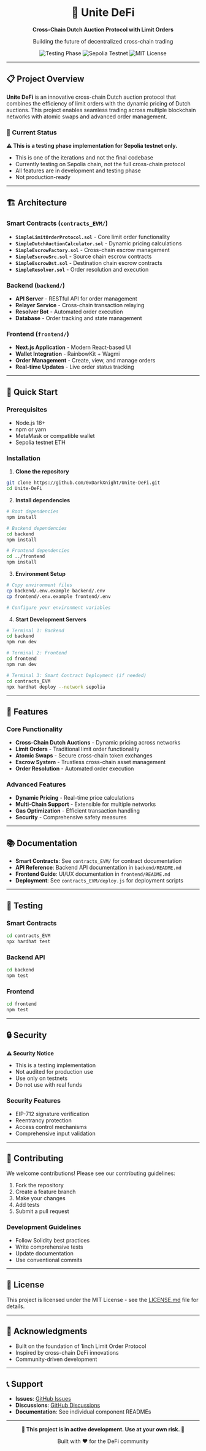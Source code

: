 <div align="center">
    <h1>🚀 Unite DeFi</h1>
    <p><strong>Cross-Chain Dutch Auction Protocol with Limit Orders</strong></p>
    <p>Building the future of decentralized cross-chain trading</p>
</div>

<div align="center">
    <img src="https://img.shields.io/badge/Status-Testing%20Phase-orange" alt="Testing Phase">
    <img src="https://img.shields.io/badge/Chain-Sepolia%20Testnet-blue" alt="Sepolia Testnet">
    <img src="https://img.shields.io/badge/License-MIT-green" alt="MIT License">
</div>

---

## 📋 Project Overview

**Unite DeFi** is an innovative cross-chain Dutch auction protocol that combines the efficiency of limit orders with the dynamic pricing of Dutch auctions. This project enables seamless trading across multiple blockchain networks with atomic swaps and advanced order management.

### 🎯 Current Status
**⚠️ This is a testing phase implementation for Sepolia testnet only.**
- This is one of the iterations and not the final codebase
- Currently testing on Sepolia chain, not the full cross-chain protocol
- All features are in development and testing phase
- Not production-ready

---

## 🏗️ Architecture

### Smart Contracts (`contracts_EVM/`)
- **`SimpleLimitOrderProtocol.sol`** - Core limit order functionality
- **`SimpleDutchAuctionCalculator.sol`** - Dynamic pricing calculations
- **`SimpleEscrowFactory.sol`** - Cross-chain escrow management
- **`SimpleEscrowSrc.sol`** - Source chain escrow contracts
- **`SimpleEscrowDst.sol`** - Destination chain escrow contracts
- **`SimpleResolver.sol`** - Order resolution and execution

### Backend (`backend/`)
- **API Server** - RESTful API for order management
- **Relayer Service** - Cross-chain transaction relaying
- **Resolver Bot** - Automated order execution
- **Database** - Order tracking and state management

### Frontend (`frontend/`)
- **Next.js Application** - Modern React-based UI
- **Wallet Integration** - RainbowKit + Wagmi
- **Order Management** - Create, view, and manage orders
- **Real-time Updates** - Live order status tracking

---

## 🚀 Quick Start

### Prerequisites
- Node.js 18+
- npm or yarn
- MetaMask or compatible wallet
- Sepolia testnet ETH

### Installation

1. **Clone the repository**
```bash
git clone https://github.com/0xDarkXnight/Unite-DeFi.git
cd Unite-DeFi
```

2. **Install dependencies**
```bash
# Root dependencies
npm install

# Backend dependencies
cd backend
npm install

# Frontend dependencies
cd ../frontend
npm install
```

3. **Environment Setup**
```bash
# Copy environment files
cp backend/.env.example backend/.env
cp frontend/.env.example frontend/.env

# Configure your environment variables
```

4. **Start Development Servers**
```bash
# Terminal 1: Backend
cd backend
npm run dev

# Terminal 2: Frontend
cd frontend
npm run dev

# Terminal 3: Smart Contract Deployment (if needed)
cd contracts_EVM
npx hardhat deploy --network sepolia
```

---

## 🔧 Features

### Core Functionality
- **Cross-Chain Dutch Auctions** - Dynamic pricing across networks
- **Limit Orders** - Traditional limit order functionality
- **Atomic Swaps** - Secure cross-chain token exchanges
- **Escrow System** - Trustless cross-chain asset management
- **Order Resolution** - Automated order execution

### Advanced Features
- **Dynamic Pricing** - Real-time price calculations
- **Multi-Chain Support** - Extensible for multiple networks
- **Gas Optimization** - Efficient transaction handling
- **Security** - Comprehensive safety measures

---

## 📚 Documentation

- **Smart Contracts**: See `contracts_EVM/` for contract documentation
- **API Reference**: Backend API documentation in `backend/README.md`
- **Frontend Guide**: UI/UX documentation in `frontend/README.md`
- **Deployment**: See `contracts_EVM/deploy.js` for deployment scripts

---

## 🧪 Testing

### Smart Contracts
```bash
cd contracts_EVM
npx hardhat test
```

### Backend API
```bash
cd backend
npm test
```

### Frontend
```bash
cd frontend
npm test
```

---

## 🔒 Security

**⚠️ Security Notice**
- This is a testing implementation
- Not audited for production use
- Use only on testnets
- Do not use with real funds

### Security Features
- EIP-712 signature verification
- Reentrancy protection
- Access control mechanisms
- Comprehensive input validation

---

## 🤝 Contributing

We welcome contributions! Please see our contributing guidelines:

1. Fork the repository
2. Create a feature branch
3. Make your changes
4. Add tests
5. Submit a pull request

### Development Guidelines
- Follow Solidity best practices
- Write comprehensive tests
- Update documentation
- Use conventional commits

---

## 📄 License

This project is licensed under the MIT License - see the [LICENSE.md](LICENSE.md) file for details.

---

## 🙏 Acknowledgments

- Built on the foundation of 1inch Limit Order Protocol
- Inspired by cross-chain DeFi innovations
- Community-driven development

---

## 📞 Support

- **Issues**: [GitHub Issues](https://github.com/0xDarkXnight/Unite-DeFi/issues)
- **Discussions**: [GitHub Discussions](https://github.com/0xDarkXnight/Unite-DeFi/discussions)
- **Documentation**: See individual component READMEs

---

<div align="center">
    <p><strong>🚧 This project is in active development. Use at your own risk. 🚧</strong></p>
    <p>Built with ❤️ for the DeFi community</p>
</div>
